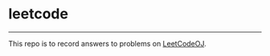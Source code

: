 # leetcode

---

This repo is to record answers to problems on [LeetCodeOJ](https://leetcode.com/problemset/algorithms/).
